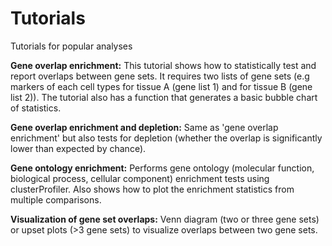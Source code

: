 # Tutorials
Tutorials for popular analyses

**Gene overlap enrichment:** This tutorial shows how to statistically test and report overlaps between gene sets. It requires two lists of gene sets (e.g markers of each cell types for tissue A (gene list 1) and for tissue B (gene list 2)). The tutorial also has a function that generates a basic bubble chart of statistics.

**Gene overlap enrichment and depletion:** Same as 'gene overlap enrichment' but also tests for depletion (whether the overlap is significantly lower than expected by chance).

**Gene ontology enrichment:** Performs gene ontology (molecular function, biological process, cellular component) enrichment tests using clusterProfiler. Also shows how to plot the enrichment statistics from multiple comparisons.

**Visualization of gene set overlaps:** Venn diagram (two or three gene sets) or upset plots (>3 gene sets) to visualize overlaps between two gene sets.

